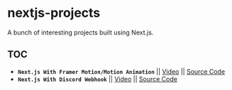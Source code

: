 # nextjs-projects

A bunch of interesting projects built using Next.js.

## TOC

- **`Next.js With Framer Motion/Motion Animation`** || [Video](https://youtu.be/T90QUHosXIU) || [Source Code](https://github.com/tapascript/nextjs-projects/tree/main/next-motion#readme)
- **`Next.js With Discord Webhook`** || [Video](https://youtu.be/T90QUHosXIU) || [Source Code](https://github.com/tapascript/next-js-discord)


